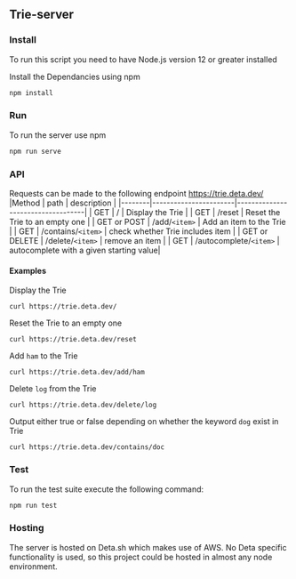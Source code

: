 ## Trie-server

### Install

To run this script you need to have Node.js version 12 or greater installed

Install the Dependancies using npm

```bash
npm install
```

### Run

To run the server use npm

```bash
npm run serve
```

### API

Requests can be made to the following endpoint https://trie.deta.dev/
|Method | path | description |
|--------|-----------------------|-----------------------------------|
| GET | / | Display the Trie |
| GET | /reset | Reset the Trie to an empty one |
| GET or POST | /add/`<item>` | Add an item to the Trie |
| GET | /contains/`<item>` | check whether Trie includes item |
| GET or DELETE | /delete/`<item>` | remove an item |
| GET | /autocomplete/`<item>` | autocomplete with a given starting value|

#### Examples

Display the Trie

```
curl https://trie.deta.dev/
```

Reset the Trie to an empty one

```
curl https://trie.deta.dev/reset
```

Add `ham` to the Trie

```
curl https://trie.deta.dev/add/ham
```

Delete `log` from the Trie

```
curl https://trie.deta.dev/delete/log
```

Output either true or false depending on whether the keyword `dog` exist in Trie

```
curl https://trie.deta.dev/contains/doc
```

### Test

To run the test suite execute the following command:

```bash
npm run test
```

### Hosting

The server is hosted on Deta.sh which makes use of AWS. No Deta specific functionality is used, so this project could be hosted in almost any node environment.

